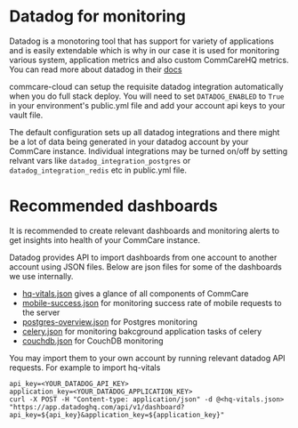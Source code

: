 # Datadog for monitoring

Datadog is a monotoring tool that has support for variety of applications and is easily extendable which is why in our case it is used for monitoring various system, application metrics and also custom CommCareHQ metrics. You can read more about datadog in their [docs](https://docs.datadoghq.com)

commcare-cloud can setup the requisite datadog integration automatically when you do full stack deploy. You will need to set `DATADOG_ENABLED` to `True` in your environment's public.yml file and add your account api keys to your vault file.

The default configuration sets up all datadog integrations and there might be a lot of data being generated in your datadog account by your CommCare instance. Individual integrations may be turned on/off by setting relvant vars like `datadog_integration_postgres` or `datadog_integration_redis` etc in public.yml file.


# Recommended dashboards

It is recommended to create relevant dashboards and monitoring alerts to get insights into health of your CommCare instance. 

Datadog provides API to import dashboards from one account to another account using JSON files. Below are json files for some of the dashboards we use internally.

- [hq-vitals.json](datadog_dashboards/hq-vitals.json) gives a glance of all components of CommCare
- [mobile-success.json](datadog_dashboards/mobile-success.json) for monitoring success rate of mobile requests to the server
- [postgres-overview.json](datadog_dashboards/postgres-overview.json) for Postgres monitoring
- [celery.json](datadog_dashboards/celery.json) for monitoring bakcground application tasks of celery
- [couchdb.json](datadog_dashboards/couchdb.json) for CouchDB monitoring

You may import them to your own account by running relevant datadog API requests. For example to import hq-vitals

```
api_key=<YOUR_DATADOG_API_KEY>
application_key=<YOUR_DATADOG_APPLICATION_KEY>
curl -X POST -H "Content-type: application/json" -d @<hq-vitals.json> "https://app.datadoghq.com/api/v1/dashboard?api_key=${api_key}&application_key=${application_key}"
```
